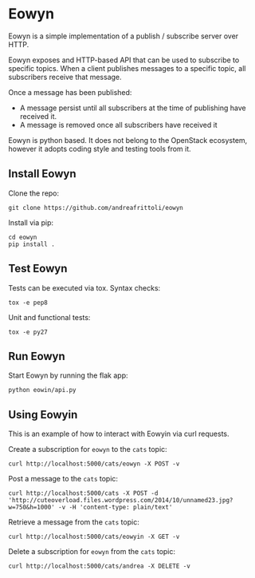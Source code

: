 # Eowyn

Eowyn is a simple implementation of a publish / subscribe server over HTTP.

Eowyn exposes and HTTP-based API that can be used to subscribe to specific
topics. When a client publishes messages to a specific topic, all subscribers
receive that message.

Once a message has been published:
- A message persist until all subscribers at the time of publishing have
  received it.
- A message is removed once all subscribers have received it

Eowyn is python based. It does not belong to the OpenStack ecosystem, however
it adopts coding style and testing tools from it.


## Install Eowyn  

Clone the repo:  

    git clone https://github.com/andreafrittoli/eowyn  

Install via pip:  

    cd eowyn 
    pip install .

## Test Eowyn

Tests can be executed via tox.
Syntax checks:

    tox -e pep8
    
Unit and functional tests:

    tox -e py27

## Run Eowyn

Start Eowyn by running the flak app:

    python eowin/api.py

## Using Eowyin

This is an example of how to interact with Eowyin via curl requests.

Create a subscription for `eowyn` to the `cats` topic:

    curl http://localhost:5000/cats/eowyn -X POST -v
    
Post a message to the `cats` topic:

    curl http://localhost:5000/cats -X POST -d 'http://cuteoverload.files.wordpress.com/2014/10/unnamed23.jpg?w=750&h=1000' -v -H 'content-type: plain/text'
    
Retrieve a message from the `cats` topic:

    curl http://localhost:5000/cats/eowyin -X GET -v

Delete a subscription for `eowyn` from the `cats` topic:

    curl http://localhost:5000/cats/andrea -X DELETE -v
